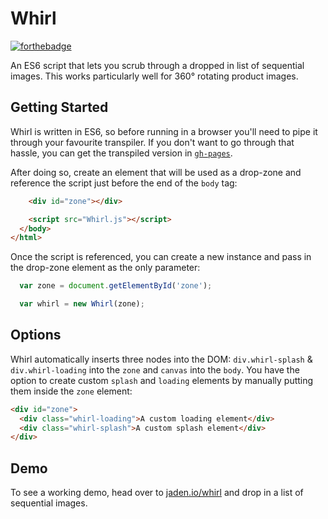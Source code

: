 # Whirl

[![forthebadge](http://forthebadge.com/images/badges/uses-badges.svg)](http://forthebadge.com)

An ES6 script that lets you scrub through a dropped in list of sequential images. This works particularly well for 360° rotating product images.

## Getting Started

Whirl is written in ES6, so before running in a browser you'll need to pipe it through your favourite transpiler. If you don't want to go through that hassle, you can get the transpiled version in [`gh-pages`](/tree/gh-pages).

After doing so, create an element that will be used as a drop-zone and reference the script just before the end of the `body` tag:

```html
    <div id="zone"></div>

    <script src="Whirl.js"></script>
  </body>
</html>
```

Once the script is referenced, you can create a new instance and pass in the drop-zone element as the only parameter:

```js
  var zone = document.getElementById('zone');

  var whirl = new Whirl(zone);
```

## Options

Whirl automatically inserts three nodes into the DOM: `div.whirl-splash` & `div.whirl-loading` into the `zone` and `canvas` into the `body`. You have the option to create custom `splash` and `loading` elements by manually putting them inside the `zone` element:

```html
<div id="zone">
  <div class="whirl-loading">A custom loading element</div>
  <div class="whirl-splash">A custom splash element</div>
</div>
```

## Demo

To see a working demo, head over to [jaden.io/whirl](http://jaden.io/whirl) and drop in a list of sequential images.